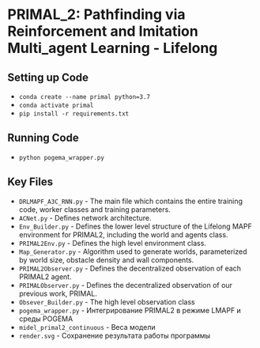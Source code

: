 # PRIMAL_2: Pathfinding via Reinforcement and Imitation Multi_agent Learning - Lifelong

## Setting up Code
- `conda create --name primal python=3.7`
- `conda activate primal`
- `pip install -r requirements.txt`

## Running Code
- `python pogema_wrapper.py`

## Key Files

- `DRLMAPF_A3C_RNN.py` - The main file which contains the entire training code, worker classes and training parameters. 
- `ACNet.py` - Defines network architecture.
- `Env_Builder.py` - Defines the lower level structure of the Lifelong MAPF environment for PRIMAL2, including the world and agents class.
- `PRIMAL2Env.py` - Defines the high level environment class. 
- `Map_Generator.py` - Algorithm used to generate worlds, parameterized by world size, obstacle density and wall components.
- `PRIMAL2Observer.py` - Defines the decentralized observation of each PRIMAL2 agent.
- `PRIMALObserver.py` - Defines the decentralized observation of our previous work, PRIMAL. 
- `Obsever_Builder.py` - The high level observation class
- `pogema_wrapper.py` - Интегрирование PRIMAL2 в режиме LMAPF и среды POGEMA
-  `midel_primal2_continuous` - Веса модели
-  `render.svg` -  Сохранение результата работы программы
